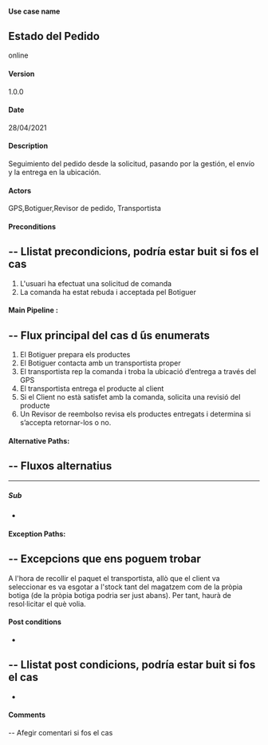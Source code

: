 #### Use case name
Estado del Pedido
-
online
#### Version
1.0.0
#### Date
28/04/2021
#### Description
Seguimiento del pedido desde la solicitud, pasando por la gestión, el envío y la entrega en la ubicación.
#### Actors
GPS,Botiguer,Revisor de pedido, Transportista
#### Preconditions
--
Llistat precondicions, podría
estar buit si fos el cas
--
1. L'usuari ha efectuat una solicitud de comanda
2. La comanda ha estat rebuda i acceptada pel Botiguer
 
#### Main Pipeline :
--
Flux principal del cas d ́ús enumerats
--
1. El Botiguer prepara els productes
2. El Botiguer contacta amb un transportista proper
3. El transportista rep la comanda i troba la ubicació d’entrega a través del GPS
4. El transportista entrega el producte al client
5. Si el Client no està satisfet amb la comanda, solicita una revisió del producte
6. Un Revisor de reembolso revisa els productes entregats i determina si s’accepta retornar-los o no. 
#### Alternative Paths:
--
Fluxos alternatius
--
---
##### Sub
-
 
#### Exception Paths:
--
Excepcions que ens poguem trobar
--
A l'hora de recollir el paquet el transportista, allò que el client va seleccionar es va esgotar a l'stock tant del magatzem com de la pròpia botiga (de la pròpia botiga podria ser just abans). Per tant, haurà de resol·licitar el què volia.
#### Post conditions
-
--
Llistat post condicions, podría estar buit si fos el cas
--
-
#### Comments
--
Afegir comentari si fos el cas

